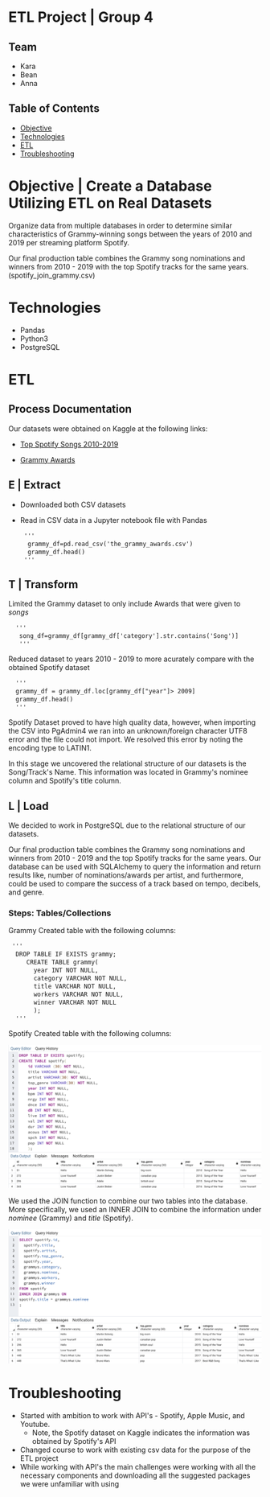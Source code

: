 # ETL Project | Group 4

## Team
* Kara
* Bean
* Anna


## Table of Contents
* [Objective](#Objective)
* [Technologies](#Technologies)
* [ETL](#ETL)
* [Troubleshooting](#Troubleshooting)

# Objective | Create a Database Utilizing ETL on Real Datasets
Organize data from multiple databases in order to determine similar characteristics of Grammy-winning songs between the years of 2010 and 2019 per streaming platform Spotify.

Our final production table combines the Grammy song nominations and winners from 2010 - 2019 with the top Spotify tracks for the same years. (spotify_join_grammy.csv)

# Technologies
* Pandas
* Python3
* PostgreSQL

# ETL
## Process Documentation

Our datasets were obtained on Kaggle at the following links:

* [Top Spotify Songs 2010-2019](https://www.kaggle.com/leonardopena/top-spotify-songs-from-20102019-by-year)

* [Grammy Awards](https://www.kaggle.com/unanimad/grammy-awards)

## E | Extract
* Downloaded both CSV datasets 
* Read in CSV data in a Jupyter notebook file with Pandas
       
       '''
        grammy_df=pd.read_csv('the_grammy_awards.csv')
        grammy_df.head()
       '''
## T | Transform

 
   Limited the Grammy dataset to only include Awards that were given to *songs*
      
      '''
       song_df=grammy_df[grammy_df['category'].str.contains('Song')]
       '''
      
   Reduced dataset to years 2010 - 2019 to more acurately compare with the obtained Spotify dataset
      
      '''
      grammy_df = grammy_df.loc[grammy_df["year"]> 2009]
      grammy_df.head()
      '''
      
  Spotify Dataset proved to have high quality data, however, when importing the CSV into PgAdmin4 we ran into an unknown/foreign character UTF8 error and the file could not import. We resolved this error by noting the encoding type to LATIN1. 
  
  In this stage we uncovered the relational structure of our datasets is the Song/Track's Name. This information was located in Grammy's nominee column and Spotify's title column. 
  
## L | Load

We decided to work in PostgreSQL due to the relational structure of our datasets. 

Our final production table combines the Grammy song nominations and winners from 2010 - 2019 and the top Spotify tracks for the same years. 
Our database can be used with SQLAlchemy to query the information and return results like, number of nominations/awards per artist, and furthermore, could be used to compare the success of a track based on tempo, decibels, and genre. 

### Steps: Tables/Collections

Grammy 
	Created table with the following columns: 
   
     '''
      DROP TABLE IF EXISTS grammy;
         CREATE TABLE grammy(
           year INT NOT NULL,
           category VARCHAR NOT NULL,
           title VARCHAR NOT NULL,
           workers VARCHAR NOT NULL,
           winner VARCHAR NOT NULL
           );
      '''
Spotify 
Created table with the following columns: 

![Create_Table](PostgreSQL/Create_Table.png)

We used the JOIN function to combine our two tables into the database. More specifically, we used an INNER JOIN to combine the information under *nominee* (Grammy) and *title* (Spotify).

![Inner_Join](PostgreSQL/Inner_Join.png)

# Troubleshooting

* Started with ambition to work with API's - Spotify, Apple Music, and Youtube. 
	* Note, the Spotify dataset on Kaggle indicates the information was obtained by Spotify's API
* Changed course to work with existing csv data for the purpose of the ETL project
* While working with API's the main challenges were working with all the necessary components and downloading all the suggested packages we were unfamiliar with using





